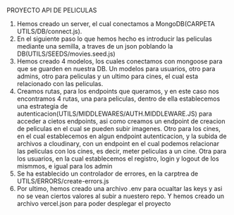PROYECTO API DE PELICULAS
 1. Hemos creado un server, el cual conectamos a MongoDB(CARPETA UTILS/DB/connect.js).
 2. En el siguiente paso lo que hemos hecho es introducir las peliculas mediante una semilla, a traves de un json poblando la DB(UTILS/SEEDS/movies.seed.js)
 3. Hemos creado 4 modelos, los cuales conectamos con mongoose para que se guarden en nuestra DB. Un modelos para usuarios, otro para admins, otro para peliculas y un ultimo para cines, el cual esta relacionado con las peliculas.
 4. Creamos rutas, para los endpoints que queramos, y en este caso nos encontramos 4 rutas, una para peliculas, dentro de ella establecemos una estrategia de autenticacion(UTILS/MIDDLEWARES/AUTH.MIDDLEWARE.JS) para acceder a cietos endpoints, asi como creamos un endpoint de creacion de peliculas en el cual se pueden subir imagenes. Otro para los cines, en el cual establecemos en algun endpoint autenticacion, y la subida de archivos a cloudinary, con un endpoint en el cual podemos relacionar las peliculas con los cines, es decir, meter peliculas a un cine. Otra para los usuarios, en la cual establecemos el registro, login y logout de los mismmos, e igual para los admin
 5. Se ha establecido un controlador de errores, en la carptrea de UTILS/ERRORS/create-errors.js
 6. Por ultimo, hemos creado una archivo .env para ocualtar las keys y asi no se vean ciertos valores al subir a nuestero repo. Y hemos creado un archivo vercel.json para poder desplegar el proyecto




